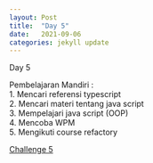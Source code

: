 ```yaml
---
layout: Post
title:  "Day 5"
date:   2021-09-06
categories: jekyll update
---
```

Day 5 <br/>
<p>
Pembelajaran Mandiri : <br/>
1. Mencari referensi typescript <br/>
2. Mencari materi tentang java script <br/>
3. Mempelajari java script (OOP) <br/>
4. Mencoba WPM <br/>
5. Mengikuti course refactory
</p>
<p>
<a href="https://github.com/ditarossi/challenge_day-five">Challenge 5</a>
</p>

[jekyll-docs]: https://jekyllrb.com/docs/home
[jekyll-gh]:   https://github.com/jekyll/jekyll
[jekyll-talk]: https://talk.jekyllrb.com/

